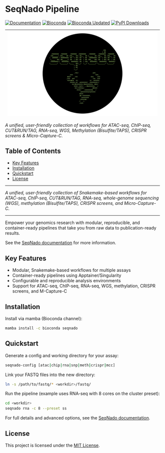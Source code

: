 <!-- Header and badges -->
# SeqNado Pipeline

[![Documentation](https://github.com/alsmith151/SeqNado/actions/workflows/build_docs.yml/badge.svg)](https://github.com/alsmith151/SeqNado/actions/workflows/build_docs.yml)
[![Bioconda](https://anaconda.org/bioconda/seqnado/badges/version.svg)](https://anaconda.org/bioconda/seqnado)
[![Bioconda Updated](https://anaconda.org/bioconda/seqnado/badges/latest_release_date.svg)](https://anaconda.org/bioconda/seqnado)
[![PyPI Downloads](https://static.pepy.tech/badge/seqnado)](https://pepy.tech/projects/seqnado)

| ![SeqNado logo](https://raw.githubusercontent.com/alsmith151/SeqNado/master/containers/seqnado.png) |
| :-: |

*A unified, user-friendly collection of workflows for ATAC-seq, ChIP-seq, CUT&RUN/TAG, RNA-seq, WGS, Methylation (Bisulfite/TAPS), CRISPR screens & Micro-Capture-C.*

## Table of Contents

- [Key Features](#key-features)
- [Installation](#installation)
- [Quickstart](#quickstart)
- [License](#license)

---

*A unified, user-friendly collection of Snakemake-based workflows for ATAC-seq, ChIP-seq, CUT&RUN/TAG, RNA-seq, whole-genome sequencing (WGS), methylation (Bisulfite/TAPS), CRISPR screens, and Micro-Capture-C.*

---

Empower your genomics research with modular, reproducible, and container-ready pipelines that take you from raw data to publication-ready results.

See the [SeqNado documentation](https://alsmith151.github.io/SeqNado/) for more information.

## Key Features

- Modular, Snakemake-based workflows for multiple assays
- Container-ready pipelines using Apptainer/Singularity
- Configurable and reproducible analysis environments
- Support for ATAC-seq, ChIP-seq, RNA-seq, WGS, methylation, CRISPR screens, and M-Capture-C

## Installation

Install via mamba (Bioconda channel):  

```bash
mamba install -c bioconda seqnado
```


## Quickstart

Generate a config and working directory for your assay:  

```bash
seqnado-config [atac|chip|rna|snp|meth|crispr|mcc]
```

Link your FASTQ files into the new directory:  

```bash
ln -s /path/to/fastq/* <workdir>/fastq/
```

Run the pipeline (example uses RNA-seq with 8 cores on the cluster preset):  

```bash
cd <workdir>
seqnado rna -c 8 --preset ss
```

For full details and advanced options, see the [SeqNado documentation](https://alsmith151.github.io/SeqNado/docs/index.html#quick-start).

## License

This project is licensed under the [MIT License](LICENSE).
